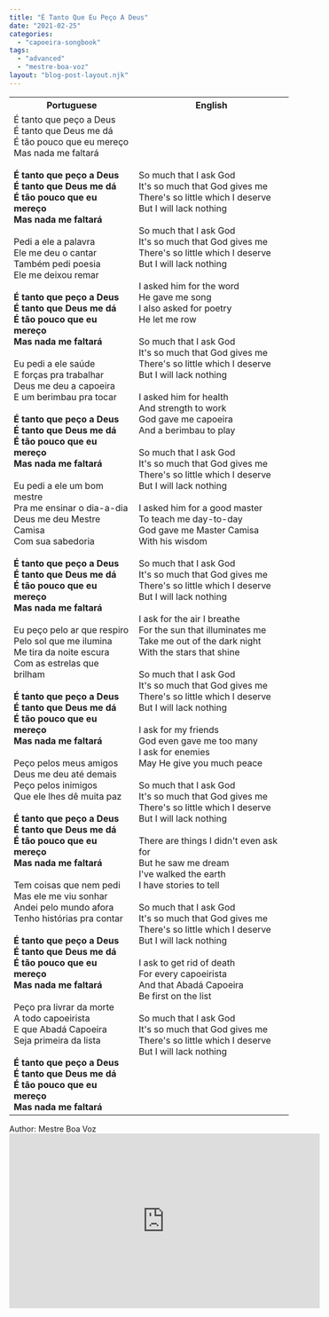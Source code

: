 ```yaml
---
title: "É Tanto Que Eu Peço A Deus"
date: "2021-02-25"
categories: 
  - "capoeira-songbook"
tags: 
  - "advanced"
  - "mestre-boa-voz"
layout: "blog-post-layout.njk"
---
```


<table class="capoeira-table">
    <tr class="header-row">
        <th>Portuguese</th>
        <th>English</th>
    </tr>
    <tr>
        <td>É tanto que peço a Deus<br>
É tanto que Deus me dá<br>
É tão pouco que eu mereço<br>
Mas nada me faltará<br>
<br>
<strong>É tanto que peço a Deus<br>
É tanto que Deus me dá<br>
É tão pouco que eu mereço<br>
Mas nada me faltará</strong><br>
<br>
Pedi a ele a palavra<br>
Ele me deu o cantar<br>
Também pedi poesia<br>
Ele me deixou remar<br>
<br>
<strong>É tanto que peço a Deus<br>
É tanto que Deus me dá<br>
É tão pouco que eu mereço<br>
Mas nada me faltará</strong><br>
<br>
Eu pedi a ele saúde<br>
E forças pra trabalhar<br>
Deus me deu a capoeira<br>
E um berimbau pra tocar<br>
<br>
<strong>É tanto que peço a Deus<br>
É tanto que Deus me dá<br>
É tão pouco que eu mereço<br>
Mas nada me faltará</strong><br>
<br>
Eu pedi a ele um bom mestre<br>
Pra me ensinar o dia-a-dia<br>
Deus me deu Mestre Camisa<br>
Com sua sabedoria<br>
<br>
<strong>É tanto que peço a Deus<br>
É tanto que Deus me dá<br>
É tão pouco que eu mereço<br>
Mas nada me faltará</strong><br>
<br>
Eu peço pelo ar que respiro<br>
Pelo sol que me ilumina<br>
Me tira da noite escura<br>
Com as estrelas que brilham<br>
<br>
<strong>É tanto que peço a Deus<br>
É tanto que Deus me dá<br>
É tão pouco que eu mereço<br>
Mas nada me faltará</strong><br>
<br>
Peço pelos meus amigos<br>
Deus me deu até demais<br>
Peço pelos inimigos<br>
Que ele lhes dê muita paz<br>
<br>
<strong>É tanto que peço a Deus<br>
É tanto que Deus me dá<br>
É tão pouco que eu mereço<br>
Mas nada me faltará</strong><br>
<br>
Tem coisas que nem pedi<br>
Mas ele me viu sonhar<br>
Andei pelo mundo afora<br>
Tenho histórias pra contar<br>
<br>
<strong>É tanto que peço a Deus<br>
É tanto que Deus me dá<br>
É tão pouco que eu mereço<br>
Mas nada me faltará</strong><br>
<br>
Peço pra livrar da morte<br>
A todo capoeirista<br>
E que Abadá Capoeira<br>
Seja primeira da lista<br>
<br>
<strong>É tanto que peço a Deus<br>
É tanto que Deus me dá<br>
É tão pouco que eu mereço<br>
Mas nada me faltará</strong></td>
        <td>So much that I ask God<br>
It's so much that God gives me<br>
There's so little which I deserve<br>
But I will lack nothing<br>
<br>
So much that I ask God<br>
It's so much that God gives me<br>
There's so little which I deserve<br>
But I will lack nothing<br>
<br>
I asked him for the word<br>
He gave me song<br>
I also asked for poetry<br>
He let me row<br>
<br>
So much that I ask God<br>
It's so much that God gives me<br>
There's so little which I deserve<br>
But I will lack nothing<br>
<br>
I asked him for health<br>
And strength to work<br>
God gave me capoeira<br>
And a berimbau to play<br>
<br>
So much that I ask God<br>
It's so much that God gives me<br>
There's so little which I deserve<br>
But I will lack nothing<br>
<br>
I asked him for a good master<br>
To teach me day-to-day<br>
God gave me Master Camisa<br>
With his wisdom<br>
<br>
So much that I ask God<br>
It's so much that God gives me<br>
There's so little which I deserve<br>
But I will lack nothing<br>
<br>
I ask for the air I breathe<br>
For the sun that illuminates me<br>
Take me out of the dark night<br>
With the stars that shine<br>
<br>
So much that I ask God<br>
It's so much that God gives me<br>
There's so little which I deserve<br>
But I will lack nothing<br>
<br>
I ask for my friends<br>
God even gave me too many<br>
I ask for enemies<br>
May He give you much peace<br>
<br>
So much that I ask God<br>
It's so much that God gives me<br>
There's so little which I deserve<br>
But I will lack nothing<br>
<br>
There are things I didn't even ask for<br>
But he saw me dream<br>
I've walked the earth<br>
I have stories to tell<br>
<br>
So much that I ask God<br>
It's so much that God gives me<br>
There's so little which I deserve<br>
But I will lack nothing<br>
<br>
I ask to get rid of death<br>
For every capoeirista<br>
And that Abadá Capoeira<br>
Be first on the list<br>
<br>
So much that I ask God<br>
It's so much that God gives me<br>
There's so little which I deserve<br>
But I will lack nothing</td>
    </tr>
</table>

<figcaption>
Author: Mestre Boa Voz
</figcaption>

<iframe width="560" height="315" src="https://www.youtube.com/embed/Nji7ByKbIVI" title="YouTube video player" frameborder="0" allow="accelerometer; autoplay; clipboard-write; encrypted-media; gyroscope; picture-in-picture" allowfullscreen></iframe>